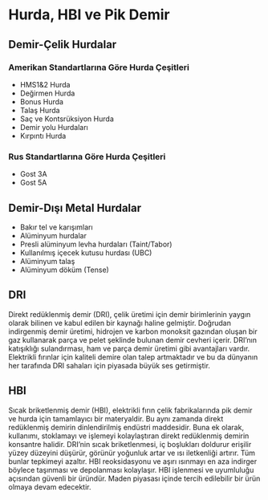 # Hurda, HBI ve Pik Demir

## Demir-Çelik Hurdalar

### Amerikan Standartlarına Göre Hurda Çeşitleri

- HMS1&2 Hurda
- Değirmen Hurda
- Bonus Hurda
- Talaş Hurda
- Saç ve Kontsrüksiyon Hurda
- Demir yolu Hurdaları
- Kırpıntı Hurda

### Rus Standartlarına Göre Hurda Çeşitleri

- Gost 3A
- Gost 5A

## Demir-Dışı Metal Hurdalar

- Bakır tel ve karışımları
- Alüminyum hurdalar
- Presli alüminyum levha hurdaları (Taint/Tabor)
- Kullanılmış içecek kutusu hurdası (UBC)
- Alüminyum talaş
- Alüminyum döküm (Tense)

## DRI

Direkt redüklenmiş demir (DRI), çelik üretimi için demir birimlerinin yaygın olarak bilinen ve kabul edilen bir kaynağı haline gelmiştir. Doğrudan indirgenmiş demir üretimi, hidrojen ve karbon monoksit gazından oluşan bir gaz kullanarak parça ve pelet şeklinde bulunan demir cevheri içerir. DRI’nın katışıklığı sulandırması, ham ve parça demir üretimi gibi avantajları vardır. Elektrikli fırınlar için kaliteli demire olan talep artmaktadır ve bu da dünyanın her tarafında DRI sahaları için piyasada büyük ses getirmiştir.

## HBI

Sıcak briketlenmiş demir (HBI), elektrikli fırın çelik fabrikalarında pik demir ve hurda için tamamlayıcı bir materyaldir. Bu aynı zamanda direkt redüklenmiş demirin dinlendirilmiş endüstri maddesidir. Buna ek olarak, kullanımı, stoklamayı ve işlemeyi kolaylaştıran direkt redüklenmiş demirin konsantre halidir. DRI’nin sıcak briketlenmesi, iç boşlukları doldurur erişilir yüzey düzeyini düşürür, görünür yoğunluk artar ve ısı iletkenliği artırır. Tüm bunlar tepkimeyi azaltır. HBI reoksidasyonu ve aşırı ısınmayı en aza indirger böylece taşınması ve depolanması kolaylaşır. HBI işlenmesi ve uyumluluğu açısından güvenli bir üründür. Maden piyasası içinde tercih edilebilir bir ürün olmaya devam edecektir.
